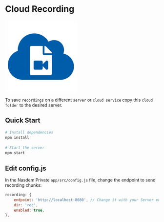 # Cloud Recording

![cloud](./assets/cloud.png)

To save `recordings` on a different `server` or `cloud service` copy this `cloud folder` to the desired server.

## Quick Start

```bash
# Install dependencies
npm install

# Start the server
npm start
```

## Edit config.js

In the Nasdem Private `app/src/config.js` file, change the endpoint to send recording chunks:

```js
recording: {
	endpoint: 'http://localhost:8080', // Change it with your Server endpoint
	dir: 'rec',
	enabled: true,
},
```
